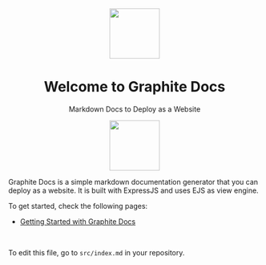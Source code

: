 <br>
<br>
<center>

<img src="/favicon.svg"  style="width:100px;">

# Welcome to Graphite Docs

Markdown Docs to Deploy as a Website

<a href="https://github.com/gauravjot/graphite-md-server"><img src="https://img.shields.io/badge/github-%23121011.svg?style=for-the-badge&logo=github&logoColor=white" style="width:100px; display:inline"></a>

</center>

Graphite Docs is a simple markdown documentation generator that you can deploy as a website. It is built with ExpressJS and uses EJS as view engine.

To get started, check the following pages:

-   [Getting Started with Graphite Docs](/1_Getting__Started)

<br/>

To edit this file, go to `src/index.md` in your repository.
